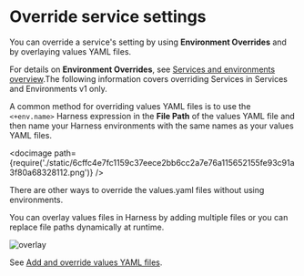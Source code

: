 # Override service settings

 You can override a service's setting by using **Environment Overrides** and by overlaying values YAML files.
 
For details on **Environment Overrides**, see [Services and environments overview](../../onboard-cd/cd-concepts/services-and-environments-overview.md).The following information covers overriding Services in Services and Environments v1 only.

A common method for overriding values YAML files is to use the `<+env.name>` Harness expression in the **File Path** of the values YAML file and then name your Harness environments with the same names as your values YAML files.

<!-- ![](./static/6cffc4e7fc1159c37eece2bb6cc2a7e76a115652155fe93c91a3f80a68328112.png) -->

<docimage path={require('./static/6cffc4e7fc1159c37eece2bb6cc2a7e76a115652155fe93c91a3f80a68328112.png')} />

There are other ways to override the values.yaml files without using environments.

You can overlay values files in Harness by adding multiple files or you can replace file paths dynamically at runtime.

![overlay](static/0bbc97758875d869b84bcf9ee6648103f217ecd0923076a0f2d86f3c821e0df7.png)

See [Add and override values YAML files](../../cd-advanced/cd-kubernetes-category/add-and-override-values-yaml-files.md).

